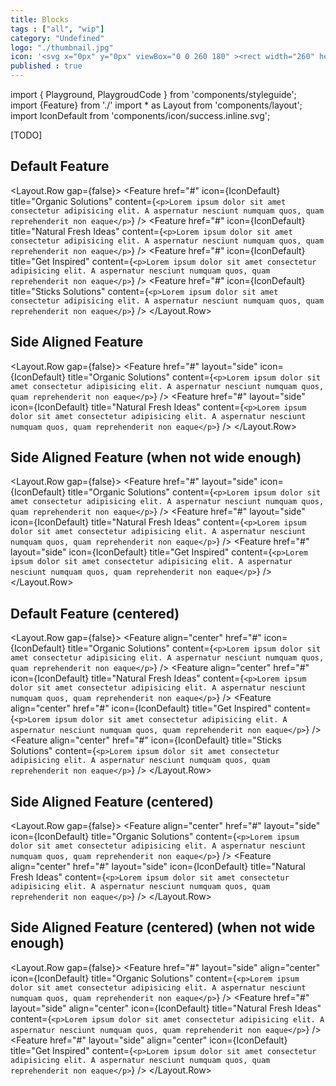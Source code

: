 ```yaml
---
title: Blocks
tags : ["all", "wip"]
category: "Undefined"
logo: "./thumbnail.jpg"
icon: '<svg x="0px" y="0px" viewBox="0 0 260 180" ><rect width="260" height="180" fill="var(--color-bg)"></rect>	<path fill="var(--color-contrast-low)" d="M137.4,65.6c0-4.1-3.3-7.4-7.4-7.4s-7.4,3.3-7.4,7.4s3.3,7.4,7.4,7.4C134.1,73,137.4,69.7,137.4,65.6z		 M124.7,65.6c0-2.9,2.4-5.3,5.3-5.3c2.9,0,5.3,2.4,5.3,5.3c0,2.9-2.4,5.3-5.3,5.3C127.1,70.9,124.7,68.5,124.7,65.6z"/>	<path fill="var(--color-contrast-low)" d="M158.5,114.5c-0.4-1.9-2.2-3.3-4.1-3.3h-0.1c-0.5-1.7-2-3-3.7-3.2c-1.8-0.2-3.5,0.8-4.2,2.5l-11.1-7.5l-2-13.1		V78.3c0-0.4-0.2-0.8-0.6-0.9l-17-8.5c-0.1-0.1-0.3-0.1-0.5-0.1H99.2c-0.6,0-1.1,0.5-1.1,1.1v19.1c0,0.6,0.5,1.1,1.1,1.1h5.3		c0.2,0,0.3-0.1,0.5-0.1l1.4,0.9l-0.8,2c0,0.1-0.1,0.2-0.1,0.4v11.4l-7.3,15.7c-0.2,0.3-0.1,0.7,0.1,1c0.2,0.3,0.5,0.5,0.9,0.5h7.4		c0.4,0,0.8-0.2,0.9-0.6l7.4-14.9c0.1-0.1,0.1-0.3,0.1-0.5v-6.5l5.3,6.8v14.5c0,0.6,0.5,1.1,1.1,1.1h7.4c0.6,0,1.1-0.5,1.1-1.1v-14		l11.6,7.8c-1.8,0.5-3.1,2.2-3.1,4.1v2.1c0,0.6,0.5,1.1,1.1,1.1h21.2c0.6,0,1.1-0.5,1.1-1.1v-2.1C161.8,116.7,160.5,115,158.5,114.5		z M134.1,104.9l10,6.8c-0.6,0.3-1,0.6-1.4,1.1l-11.7-7.9H134.1z M108.6,85.1l-3-2v-5.8h5.9L108.6,85.1z M105.6,87.7v-2.1l2.2,1.5		l-0.6,1.6L105.6,87.7z M127.9,119.7h-5.3v-13.8c0-0.2-0.1-0.5-0.2-0.7l-7.4-9.5c-0.3-0.4-0.8-0.5-1.2-0.4c-0.4,0.1-0.7,0.5-0.7,1		v9.3l-7,14h-5.1l6.7-14.4c0.1-0.1,0.1-0.3,0.1-0.4V93.4l6.3-16.8c0.1-0.3,0.1-0.7-0.1-1c-0.2-0.3-0.5-0.5-0.9-0.5h-8.5		c-0.6,0-1.1,0.5-1.1,1.1v11.7h-3.2v-17h14.6l16.2,8.1v11c0,0.1,0,0.1,0,0.2l1.9,12.6h-3.3L126.8,92v-9.4c0-0.5-0.4-0.9-0.9-1		c-0.5-0.1-1,0.2-1.2,0.6l-4.2,10.6c-0.1,0.3-0.1,0.7,0.1,1l7.2,10.3V119.7z M124.8,96l-2.1-3l2-5v4c0,0.1,0,0.2,0,0.3l1.2,4.4		L124.8,96z M159.7,119.7h-19.1v-1.1c0-1.2,0.9-2.1,2.1-2.1c0.6,0,1.1-0.5,1.1-1.1c0-1.2,0.9-2.1,2.1-2.1h1.1c0.6,0,1.1-0.5,1.1-1.1		c0-1.2,0.9-2.1,2.1-2.1s2.1,0.9,2.1,2.1c0,0.6,0.5,1.1,1.1,1.1h1.1c1.2,0,2.1,0.9,2.1,2.1c0,0.6,0.5,1.1,1.1,1.1		c1.2,0,2.1,0.9,2.1,2.1V119.7z"/>	<path fill="var(--color-contrast-low)" d="M128.9,115.5h2.1v2.1h-2.1V115.5z"/>	<path fill="var(--color-contrast-low)" d="M128.9,114.4h2.1v2.1h-2.1V114.4z"/></svg>'
published : true
---
```

import { Playground, PlaygroudCode } from 'components/styleguide';
import {Feature} from './'
import * as Layout from 'components/layout';
import IconDefault from 'components/icon/success.inline.svg';

[TODO]

## Default Feature

<Layout.Row gap={false}>
    <Feature
        href="#"
        icon={IconDefault}
        title="Organic Solutions"
        content={`<p>Lorem ipsum dolor sit amet consectetur adipisicing elit. A aspernatur nesciunt numquam quos, quam reprehenderit non eaque</p>`}
    />
    <Feature
        href="#"
        icon={IconDefault}
        title="Natural Fresh Ideas"
        content={`<p>Lorem ipsum dolor sit amet consectetur adipisicing elit. A aspernatur nesciunt numquam quos, quam reprehenderit non eaque</p>`}
    />
    <Feature
        href="#"
        icon={IconDefault}
        title="Get Inspired"
        content={`<p>Lorem ipsum dolor sit amet consectetur adipisicing elit. A aspernatur nesciunt numquam quos, quam reprehenderit non eaque</p>`}
    />
    <Feature
        href="#"
        icon={IconDefault}
        title="Sticks Solutions"
        content={`<p>Lorem ipsum dolor sit amet consectetur adipisicing elit. A aspernatur nesciunt numquam quos, quam reprehenderit non eaque</p>`}
    />
</Layout.Row>

## Side Aligned Feature

<Layout.Row gap={false}>
    <Feature
        href="#"
        layout="side"
        icon={IconDefault}
        title="Organic Solutions"
        content={`<p>Lorem ipsum dolor sit amet consectetur adipisicing elit. A aspernatur nesciunt numquam quos, quam reprehenderit non eaque</p>`}
    />
    <Feature
        href="#"
        layout="side"
        icon={IconDefault}
        title="Natural Fresh Ideas"
        content={`<p>Lorem ipsum dolor sit amet consectetur adipisicing elit. A aspernatur nesciunt numquam quos, quam reprehenderit non eaque</p>`}
    />
</Layout.Row>

## Side Aligned Feature (when not wide enough)

<Layout.Row gap={false}>
    <Feature
        href="#"
        layout="side"
        icon={IconDefault}
        title="Organic Solutions"
        content={`<p>Lorem ipsum dolor sit amet consectetur adipisicing elit. A aspernatur nesciunt numquam quos, quam reprehenderit non eaque</p>`}
    />
    <Feature
        href="#"
        layout="side"
        icon={IconDefault}
        title="Natural Fresh Ideas"
        content={`<p>Lorem ipsum dolor sit amet consectetur adipisicing elit. A aspernatur nesciunt numquam quos, quam reprehenderit non eaque</p>`}
    />
    <Feature
        href="#"
        layout="side"
        icon={IconDefault}
        title="Get Inspired"
        content={`<p>Lorem ipsum dolor sit amet consectetur adipisicing elit. A aspernatur nesciunt numquam quos, quam reprehenderit non eaque</p>`}
    />
</Layout.Row>

## Default Feature (centered)

<Layout.Row gap={false}>
    <Feature
        align="center"
        href="#"
        icon={IconDefault}
        title="Organic Solutions"
        content={`<p>Lorem ipsum dolor sit amet consectetur adipisicing elit. A aspernatur nesciunt numquam quos, quam reprehenderit non eaque</p>`}
    />
    <Feature
        align="center"
        href="#"
        icon={IconDefault}
        title="Natural Fresh Ideas"
        content={`<p>Lorem ipsum dolor sit amet consectetur adipisicing elit. A aspernatur nesciunt numquam quos, quam reprehenderit non eaque</p>`}
    />
    <Feature
        align="center"
        href="#"
        icon={IconDefault}
        title="Get Inspired"
        content={`<p>Lorem ipsum dolor sit amet consectetur adipisicing elit. A aspernatur nesciunt numquam quos, quam reprehenderit non eaque</p>`}
    />
    <Feature
        align="center"
        href="#"
        icon={IconDefault}
        title="Sticks Solutions"
        content={`<p>Lorem ipsum dolor sit amet consectetur adipisicing elit. A aspernatur nesciunt numquam quos, quam reprehenderit non eaque</p>`}
    />
</Layout.Row>

## Side Aligned Feature (centered)

<Layout.Row gap={false}>
    <Feature
        align="center"
        href="#"
        layout="side"
        icon={IconDefault}
        title="Organic Solutions"
        content={`<p>Lorem ipsum dolor sit amet consectetur adipisicing elit. A aspernatur nesciunt numquam quos, quam reprehenderit non eaque</p>`}
    />
    <Feature
        align="center"
        href="#"
        layout="side"
        icon={IconDefault}
        title="Natural Fresh Ideas"
        content={`<p>Lorem ipsum dolor sit amet consectetur adipisicing elit. A aspernatur nesciunt numquam quos, quam reprehenderit non eaque</p>`}
    />
</Layout.Row>

## Side Aligned Feature  (centered) (when not wide enough)

<Layout.Row gap={false}>
    <Feature
        href="#"
        layout="side"
        align="center"
        icon={IconDefault}
        title="Organic Solutions"
        content={`<p>Lorem ipsum dolor sit amet consectetur adipisicing elit. A aspernatur nesciunt numquam quos, quam reprehenderit non eaque</p>`}
    />
    <Feature
        href="#"
        layout="side"
        align="center"
        icon={IconDefault}
        title="Natural Fresh Ideas"
        content={`<p>Lorem ipsum dolor sit amet consectetur adipisicing elit. A aspernatur nesciunt numquam quos, quam reprehenderit non eaque</p>`}
    />
    <Feature
        href="#"
        layout="side"
        align="center"
        icon={IconDefault}
        title="Get Inspired"
        content={`<p>Lorem ipsum dolor sit amet consectetur adipisicing elit. A aspernatur nesciunt numquam quos, quam reprehenderit non eaque</p>`}
    />
</Layout.Row>
